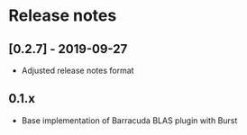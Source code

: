 # Release notes

## [0.2.7] - 2019-09-27
- Adjusted release notes format

## 0.1.x 
- Base implementation of Barracuda BLAS plugin with Burst
